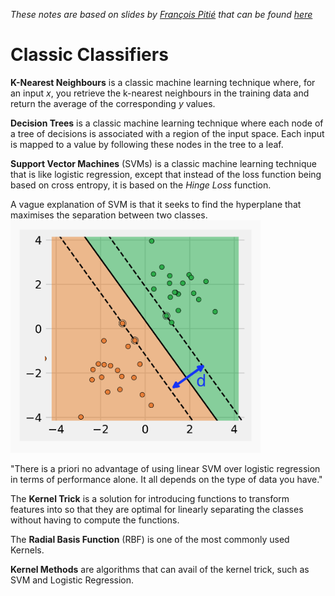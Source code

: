 *These notes are based on slides by [François Pitié](https://francois.pitie.net/) that can be found [here](https://github.com/frcs/EE4C16/blob/master/handouts/handout-03-classic-classifiers.pdf)*

# Classic Classifiers

**K-Nearest Neighbours** is a classic machine learning technique where, for an input *x*, you retrieve the k-nearest neighbours in the training data and return the average of the corresponding *y* values.

**Decision Trees** is a classic machine learning technique where each node of a tree of decisions is associated with a region of the input space. Each input is mapped to a value by following these nodes in the tree to a leaf.

**Support Vector Machines** (SVMs) is a classic machine learning technique that is like logistic regression, except that instead of the loss function being based on cross entropy, it is based on the *Hinge Loss* function.

A vague explanation of SVM is that it seeks to find the hyperplane that maximises the separation between two classes.  
<img src="https://github.com/nating/EE4C16/blob/master/assets/notes-images/svm-example.png" width="400"/>

"There is a priori no advantage of using linear SVM over logistic regression in terms of performance alone. It all depends on the type of data you have."

The **Kernel Trick** is a solution for introducing functions to transform features into so that they are optimal for linearly separating the classes without having to compute the functions.

The **Radial Basis Function** (RBF) is one of the most commonly used Kernels.

**Kernel Methods** are algorithms that can avail of the kernel trick, such as SVM and Logistic Regression.
